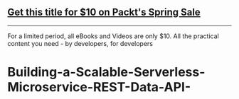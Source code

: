 ## [Get this title for $10 on Packt's Spring Sale](https://www.packt.com/V09232?utm_source=github&utm_medium=packt-github-repo&utm_campaign=spring_10_dollar_2022)
-----
For a limited period, all eBooks and Videos are only $10. All the practical content you need \- by developers, for developers

# Building-a-Scalable-Serverless-Microservice-REST-Data-API-